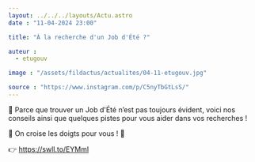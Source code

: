 ```yaml
---
layout: ../../../layouts/Actu.astro
date : "11-04-2024 23:00"

title: "À la recherche d'un Job d'Été ?"

auteur :
  - etugouv

image : "/assets/fildactus/actualites/04-11-etugouv.jpg"

source : "https://www.instagram.com/p/C5nyTbGtLsS/"
---
```


📢 Parce que trouver un Job d'Été n’est pas toujours évident, voici nos conseils ainsi que quelques pistes pour vous aider dans vos recherches !

🔴 On croise les doigts pour vous ! 🤞

👉 https://swll.to/EYMml